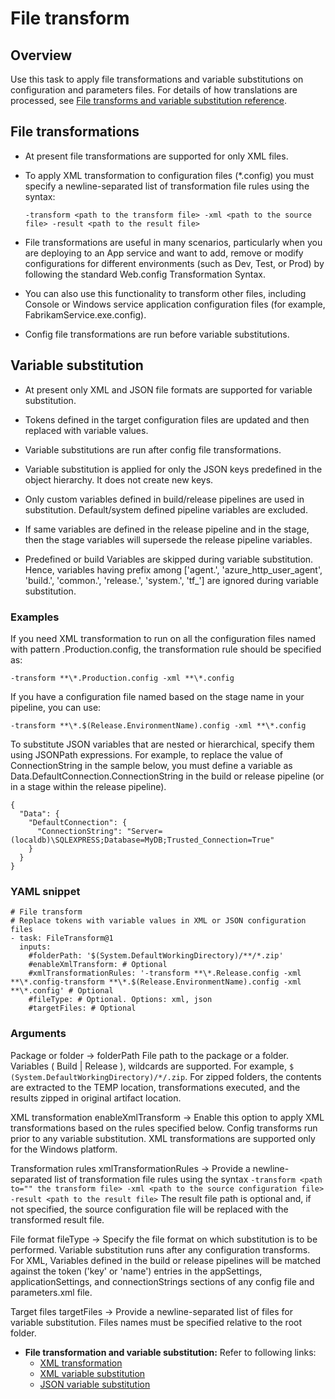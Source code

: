 # File transform

## Overview

Use this task to apply file transformations and variable substitutions on configuration and parameters files. For details of how translations are processed, see [File transforms and variable substitution reference](https://docs.microsoft.com/en-us/azure/devops/pipelines/tasks/transforms-variable-substitution?view=azure-devops).

## File transformations

* At present file transformations are supported for only XML files.

* To apply XML transformation to configuration files (*.config) you must specify a newline-separated list of transformation file rules using the syntax:

  `-transform <path to the transform file> -xml <path to the source file> -result <path to the result file>`

* File transformations are useful in many scenarios, particularly when you are deploying to an App service and want to add, remove or modify configurations for different environments (such as Dev, Test, or Prod) by following the standard Web.config Transformation Syntax.

* You can also use this functionality to transform other files, including Console or Windows service application configuration files (for example, FabrikamService.exe.config).

* Config file transformations are run before variable substitutions.

## Variable substitution

* At present only XML and JSON file formats are supported for variable substitution.

* Tokens defined in the target configuration files are updated and then replaced with variable values.

* Variable substitutions are run after config file transformations.

* Variable substitution is applied for only the JSON keys predefined in the object hierarchy. It does not create new keys.

*  Only custom variables defined in build/release pipelines are used in substitution. Default/system defined pipeline variables are excluded.

*  If same variables are defined in the release pipeline and in the stage, then the stage variables will supersede the release pipeline variables.

*  Predefined or build Variables are skipped during variable substitution. Hence, variables having prefix among ['agent.', 'azure_http_user_agent', 'build.', 'common.', 'release.', 'system.', 'tf_'] are ignored during variable substitution.

### Examples

If you need XML transformation to run on all the configuration files named with pattern .Production.config, the transformation rule should be specified as:

`-transform **\*.Production.config -xml **\*.config`

If you have a configuration file named based on the stage name in your pipeline, you can use:

`-transform **\*.$(Release.EnvironmentName).config -xml **\*.config`

To substitute JSON variables that are nested or hierarchical, specify them using JSONPath expressions. For example, to replace the value of ConnectionString in the sample below, you must define a variable as Data.DefaultConnection.ConnectionString in the build or release pipeline (or in a stage within the release pipeline).

```
{
  "Data": {
    "DefaultConnection": {
      "ConnectionString": "Server=(localdb)\SQLEXPRESS;Database=MyDB;Trusted_Connection=True"
    }
  }
}
```

### YAML snippet

```
# File transform
# Replace tokens with variable values in XML or JSON configuration files
- task: FileTransform@1
  inputs:
    #folderPath: '$(System.DefaultWorkingDirectory)/**/*.zip' 
    #enableXmlTransform: # Optional
    #xmlTransformationRules: '-transform **\*.Release.config -xml **\*.config-transform **\*.$(Release.EnvironmentName).config -xml **\*.config' # Optional
    #fileType: # Optional. Options: xml, json
    #targetFiles: # Optional
```

### Arguments

Package or folder ->  folderPath	File path to the package or a folder. Variables ( Build | Release ), wildcards are supported. For example, `$     (System.DefaultWorkingDirectory)/*/.zip`. For zipped folders, the contents are extracted to the TEMP location, transformations executed, and the results zipped in   original artifact location.

XML transformation
enableXmlTransform ->	Enable this option to apply XML transformations based on the rules specified below. Config transforms run prior to any variable substitution. XML transformations are supported only for the Windows platform.

Transformation rules
xmlTransformationRules ->	Provide a newline-separated list of transformation file rules using the syntax
`-transform <path to="" the transform file> -xml <path to the source configuration file> -result <path to the result file>`
The result file path is optional and, if not specified, the source configuration file will be replaced with the transformed result file.

File format
fileType ->	Specify the file format on which substitution is to be performed. Variable substitution runs after any configuration transforms. For XML, Variables defined in the build or release pipelines will be matched against the token ('key' or 'name') entries in the appSettings, applicationSettings, and connectionStrings sections of any config file and parameters.xml file.

Target files
targetFiles	-> Provide a newline-separated list of files for variable substitution. Files names must be specified relative to the root folder.

* **File transformation and variable substitution:**  Refer to following links:
  * [XML transformation](https://docs.microsoft.com/en-us/vsts/build-release/tasks/transforms-variable-substitution?view=vsts#xml-transformation)
  * [XML variable substitution](https://docs.microsoft.com/en-us/vsts/build-release/tasks/transforms-variable-substitution?view=vsts#xml-variable-substitution)
  * [JSON variable substitution](https://docs.microsoft.com/en-us/vsts/build-release/tasks/transforms-variable-substitution?view=vsts#json-variable-substitution)